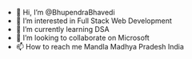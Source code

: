 - 👋 Hi, I’m @BhupendraBhavedi
- 👀 I’m interested in Full Stack Web Development 
- 🌱 I’m currently learning DSA
- 💞️ I’m looking to collaborate on Microsoft 
- 📫 How to reach me Mandla Madhya Pradesh India 

<!---
BhupendraBhavedi/BhupendraBhavedi is a ✨ special ✨ repository because its `README.md` (this file) appears on your GitHub profile.
You can click the Preview link to take a look at your changes.
--->
